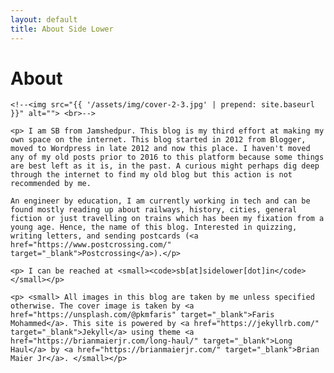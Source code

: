 ```yaml
---
layout: default
title: About Side Lower
---
```


<div class="post">
	<h1 class="pageTitle">About</h1>
	
	<!--<img src="{{ '/assets/img/cover-2-3.jpg' | prepend: site.baseurl }}" alt=""> <br>-->
	
	<p> I am SB from Jamshedpur. This blog is my third effort at making my own space on the internet. This blog started in 2012 from Blogger, moved to Wordpress in late 2012 and now this place. I haven't moved any of my old posts prior to 2016 to this platform because some things are best left as it is, in the past. A curious might perhaps dig deep through the internet to find my old blog but this action is not recommended by me. 
	
	An engineer by education, I am currently working in tech and can be found mostly reading up about railways, history, cities, general fiction or just travelling on trains which has been my fixation from a young age. Hence, the name of this blog. Interested in quizzing, writing letters, and sending postcards (<a href="https://www.postcrossing.com/" target="_blank">Postcrossing</a>).</p>
	
	<p> I can be reached at <small><code>sb[at]sidelower[dot]in</code></small></p>
	
	<p> <small> All images in this blog are taken by me unless specified otherwise. The cover image is taken by <a href="https://unsplash.com/@pkmfaris" target="_blank">Faris Mohammed</a>. This site is powered by <a href="https://jekyllrb.com/" target="_blank">Jekyll</a> using theme <a href="https://brianmaierjr.com/long-haul/" target="_blank">Long Haul</a> by <a href="https://brianmaierjr.com/" target="_blank">Brian Maier Jr</a>. </small></p>
	
	
	
</div>
